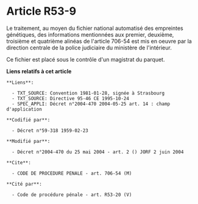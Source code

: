 # Article R53-9

Le traitement, au moyen du fichier national automatisé des empreintes génétiques, des informations mentionnées aux premier,
deuxième, troisième et quatrième alinéas de l'article 706-54 est mis en oeuvre par la direction centrale de la police
judiciaire du ministère de l'intérieur.

Ce fichier est placé sous le contrôle d'un magistrat du parquet.

**Liens relatifs à cet article**

	**Liens**:

	  - TXT_SOURCE: Convention 1981-01-28, signée à Strasbourg
	  - TXT_SOURCE: Directive 95-46 CE 1995-10-24
	  - SPEC_APPLI: Décret n°2004-470 2004-05-25 art. 14 : champ d'application

	**Codifié par**:

	  - Décret n°59-318 1959-02-23

	**Modifié par**:

	  - Décret n°2004-470 du 25 mai 2004 - art. 2 () JORF 2 juin 2004

	**Cite**:

	  - CODE DE PROCEDURE PENALE - art. 706-54 (M)

	**Cité par**:

	  - Code de procédure pénale - art. R53-20 (V)
